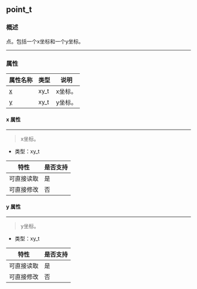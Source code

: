 ## point\_t
### 概述
 点。包括一个x坐标和一个y坐标。

----------------------------------
### 属性
<p id="point_t_properties">

| 属性名称 | 类型 | 说明 | 
| -------- | ----- | ------------ | 
| <a href="#point_t_x">x</a> | xy\_t | x坐标。 |
| <a href="#point_t_y">y</a> | xy\_t | y坐标。 |
#### x 属性
-----------------------
> <p id="point_t_x"> x坐标。


* 类型：xy\_t

| 特性 | 是否支持 |
| -------- | ----- |
| 可直接读取 | 是 |
| 可直接修改 | 否 |
#### y 属性
-----------------------
> <p id="point_t_y"> y坐标。


* 类型：xy\_t

| 特性 | 是否支持 |
| -------- | ----- |
| 可直接读取 | 是 |
| 可直接修改 | 否 |
